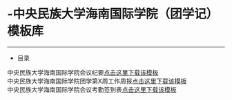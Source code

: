 # -中央民族大学海南国际学院（团学记）模板库
---
* 目录
  
中央民族大学海南国际学院会议纪要[点击这里下载该模板](https://raw.githubusercontent.com/LiPtSn/MUC-hainan-template-library/main/中央民族大学海南国际学院会议纪要格式【模板】.docx)<br>
中央民族大学海南国际学院团学第X周工作周报[点击这里下载该模板](https://raw.githubusercontent.com/LiPtSn/MUC-hainan-template-library/main/海南国际学院团学第X周工作周报【模板】.docx)<br>
中央民族大学海南国际学院会议考勤签到表[点击这里下载该模板](https://raw.githubusercontent.com/LiPtSn/MUC-hainan-template-library/main/XX会议考勤签到表【模板】.xlsx)<br>
